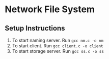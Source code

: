 # Network File System

## Setup Instructions
1. To start naming server. Run `gcc nm.c -o nm`
2. To start client. Run `gcc client.c -o client`
3. To start storage server. Run `gcc ss.c -o ss`